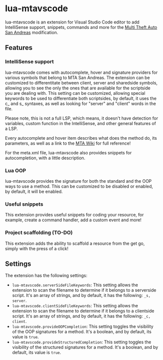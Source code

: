 # lua-mtavscode

lua-mtavscode is an extension for Visual Studio Code editor to add IntelliSense support, snippets, commands and more for the [Multi Theft Auto San Andreas](https://mtasa.com) modification.

## Features

### IntelliSense support

lua-mtavscode comes with autocomplete, hover and signature providers for various symbols that belong to MTA San Andreas. The extension can be customized to differentitate between client, server and sharedside symbols, allowing you to see the only the ones that are available for the scriptside you are dealing with. This setting can be customized, allowing special keywords to be used to differentiate both scriptsides, by default, it uses the c_ and s_ syntaxes, as well as looking for "server" and "client" words in the file.

Please note, this is not a full LSP, which means, it doesn't have detection for variables, custom function in the IntelliSense, and other general features of a LSP.

Every autocomplete and hover item describes what does the method do, its parameters, as well as a link to the [MTA Wiki](https://wiki.multitheftauto.com) for full reference!

For the meta.xml file, lua-mtavscode also provides snippets for autocompletion, with a little description.

### Lua OOP

lua-mtavscode provides the signature for both the standard and the OOP ways to use a method. This can be customized to be disabled or enabled, by default, it will be enabled.

### Useful snippets

This extension provides useful snippets for coding your resource, for example, create a command handler, add a custom event and more!

### Project scaffolding (TO-DO)

This extension adds the ability to scaffold a resource from the get go, simply with the press of a click!

## Settings

The extension has the following settings:

* ``lua-mtavscode.serverSideFileKeywords``: This setting allows the extension to scan the filename to determine if it belongs to a serverside script. It's an array of strings, and by default, it has the following: ``_s, server``.
* ``lua-mtavscode.clientSideFileKeywords``: This setting allows the extension to scan the filename to determine if it belongs to a clientside script. It's an array of strings, and by default, it has the following: ``_c, client``.
* ``lua-mtavscode.provideOOPCompletion``: This setting toggles the visibility of the OOP signatures for a method. It's a boolean, and by default, its value is ``true``.
* ``lua-mtavscode.provideStructuredCompletion``: This setting toggles the visibility of the structured signatures for a method. It's a boolean, and by default, its value is ``true``.